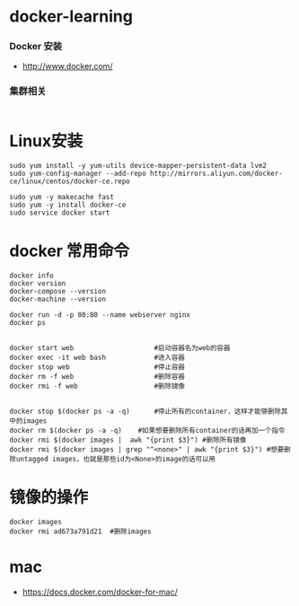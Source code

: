 # docker-learning


### Docker 安装
- http://www.docker.com/

### 集群相关
```

```

# Linux安装
```
sudo yum install -y yum-utils device-mapper-persistent-data lvm2
sudo yum-config-manager --add-repo http://mirrors.aliyun.com/docker-ce/linux/centos/docker-ce.repo

sudo yum -y makecache fast
sudo yum -y install docker-ce
sudo service docker start
```

# docker 常用命令
```
docker info
docker version
docker-compose --version
docker-machine --version

docker run -d -p 80:80 --name webserver nginx
docker ps


docker start web 					#启动容器名为web的容器
docker exec -it web bash 			#进入容器
docker stop web 					#停止容器
docker rm -f web 					#删除容器
docker rmi -f web 					#删除镜像


docker stop $(docker ps -a -q) 		#停止所有的container，这样才能够删除其中的images
docker rm $(docker ps -a -q)	#如果想要删除所有container的话再加一个指令
docker rmi $(docker images |  awk "{print $3}") #删除所有镜像
docker rmi $(docker images | grep "^<none>" | awk "{print $3}") #想要删除untagged images，也就是那些id为<None>的image的话可以用
```

# 镜像的操作
```
docker images
docker rmi ad673a791d21  #删除images
```


# mac
- https://docs.docker.com/docker-for-mac/
```


```